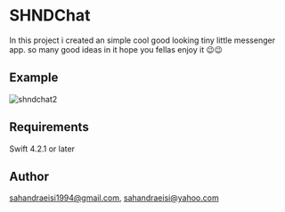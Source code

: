 # SHNDChat
In this project i created an simple cool good looking tiny little messenger app. so many good ideas in it
hope you fellas enjoy it 😉😉

## Example

![shndchat2](https://user-images.githubusercontent.com/34839080/50423013-fadc3c80-0864-11e9-93bd-919e316a20d1.png)


## Requirements
Swift 4.2.1 or later

## Author
sahandraeisi1994@gmail.com, sahandraeisi@yahoo.com
